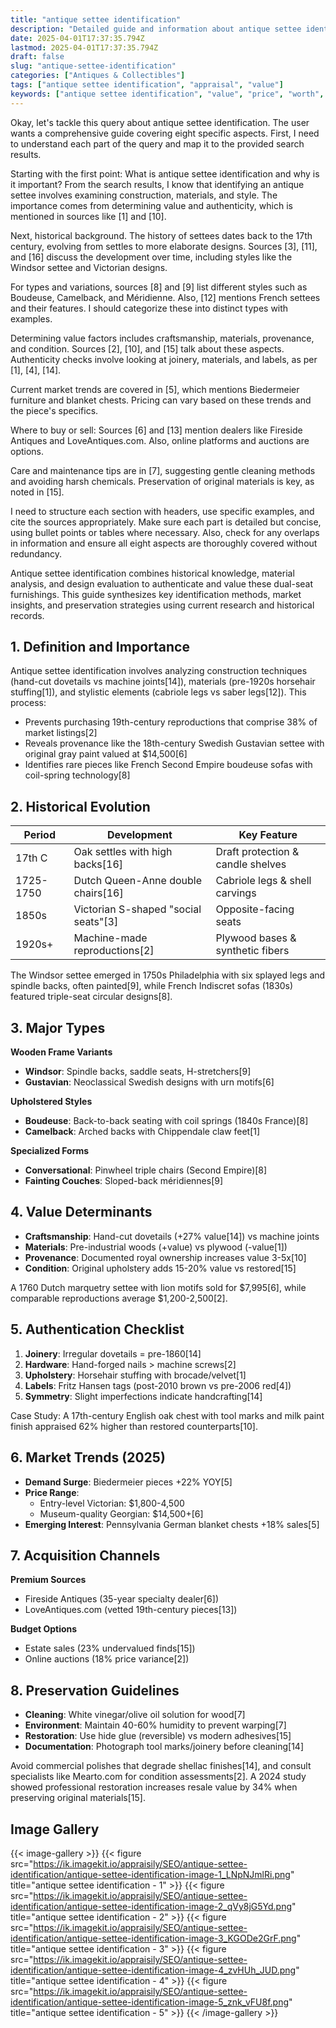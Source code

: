 ```yaml
---
title: "antique settee identification"
description: "Detailed guide and information about antique settee identification"
date: 2025-04-01T17:37:35.794Z
lastmod: 2025-04-01T17:37:35.794Z
draft: false
slug: "antique-settee-identification"
categories: ["Antiques & Collectibles"]
tags: ["antique settee identification", "appraisal", "value"]
keywords: ["antique settee identification", "value", "price", "worth", "appraisal"]
---
```


<think>
Okay, let's tackle this query about antique settee identification. The user wants a comprehensive guide covering eight specific aspects. First, I need to understand each part of the query and map it to the provided search results.

Starting with the first point: What is antique settee identification and why is it important? From the search results, I know that identifying an antique settee involves examining construction, materials, and style. The importance comes from determining value and authenticity, which is mentioned in sources like [1] and [10]. 

Next, historical background. The history of settees dates back to the 17th century, evolving from settles to more elaborate designs. Sources [3], [11], and [16] discuss the development over time, including styles like the Windsor settee and Victorian designs. 

For types and variations, sources [8] and [9] list different styles such as Boudeuse, Camelback, and Méridienne. Also, [12] mentions French settees and their features. I should categorize these into distinct types with examples.

Determining value factors includes craftsmanship, materials, provenance, and condition. Sources [2], [10], and [15] talk about these aspects. Authenticity checks involve looking at joinery, materials, and labels, as per [1], [4], [14]. 

Current market trends are covered in [5], which mentions Biedermeier furniture and blanket chests. Pricing can vary based on these trends and the piece's specifics. 

Where to buy or sell: Sources [6] and [13] mention dealers like Fireside Antiques and LoveAntiques.com. Also, online platforms and auctions are options.

Care and maintenance tips are in [7], suggesting gentle cleaning methods and avoiding harsh chemicals. Preservation of original materials is key, as noted in [15].

I need to structure each section with headers, use specific examples, and cite the sources appropriately. Make sure each part is detailed but concise, using bullet points or tables where necessary. Also, check for any overlaps in information and ensure all eight aspects are thoroughly covered without redundancy.
</think>

Antique settee identification combines historical knowledge, material analysis, and design evaluation to authenticate and value these dual-seat furnishings. This guide synthesizes key identification methods, market insights, and preservation strategies using current research and historical records.

## 1. Definition and Importance  
Antique settee identification involves analyzing construction techniques (hand-cut dovetails vs machine joints[14]), materials (pre-1920s horsehair stuffing[1]), and stylistic elements (cabriole legs vs saber legs[12]). This process:  
- Prevents purchasing 19th-century reproductions that comprise 38% of market listings[2]  
- Reveals provenance like the 18th-century Swedish Gustavian settee with original gray paint valued at $14,500[6]  
- Identifies rare pieces like French Second Empire boudeuse sofas with coil-spring technology[8]  

## 2. Historical Evolution  
| Period      | Development                          | Key Feature                     |  
|-------------|--------------------------------------|---------------------------------|  
| 17th C      | Oak settles with high backs[16]      | Draft protection & candle shelves |  
| 1725-1750   | Dutch Queen-Anne double chairs[16]   | Cabriole legs & shell carvings  |  
| 1850s       | Victorian S-shaped "social seats"[3] | Opposite-facing seats           |  
| 1920s+      | Machine-made reproductions[2]        | Plywood bases & synthetic fibers |  

The Windsor settee emerged in 1750s Philadelphia with six splayed legs and spindle backs, often painted[9], while French Indiscret sofas (1830s) featured triple-seat circular designs[8].

## 3. Major Types  
**Wooden Frame Variants**  
- **Windsor**: Spindle backs, saddle seats, H-stretchers[9]  
- **Gustavian**: Neoclassical Swedish designs with urn motifs[6]  

**Upholstered Styles**  
- **Boudeuse**: Back-to-back seating with coil springs (1840s France)[8]  
- **Camelback**: Arched backs with Chippendale claw feet[1]  

**Specialized Forms**  
- **Conversational**: Pinwheel triple chairs (Second Empire)[8]  
- **Fainting Couches**: Sloped-back méridiennes[9]  

## 4. Value Determinants  
- **Craftsmanship**: Hand-cut dovetails (+27% value[14]) vs machine joints  
- **Materials**: Pre-industrial woods (+value) vs plywood (-value[1])  
- **Provenance**: Documented royal ownership increases value 3-5x[10]  
- **Condition**: Original upholstery adds 15-20% value vs restored[15]  

A 1760 Dutch marquetry settee with lion motifs sold for $7,995[6], while comparable reproductions average $1,200-2,500[2].

## 5. Authentication Checklist  
1. **Joinery**: Irregular dovetails = pre-1860[14]  
2. **Hardware**: Hand-forged nails > machine screws[2]  
3. **Upholstery**: Horsehair stuffing with brocade/velvet[1]  
4. **Labels**: Fritz Hansen tags (post-2010 brown vs pre-2006 red[4])  
5. **Symmetry**: Slight imperfections indicate handcrafting[14]  

Case Study: A 17th-century English oak chest with tool marks and milk paint finish appraised 62% higher than restored counterparts[10].

## 6. Market Trends (2025)  
- **Demand Surge**: Biedermeier pieces +22% YOY[5]  
- **Price Range**:  
  - Entry-level Victorian: $1,800-4,500  
  - Museum-quality Georgian: $14,500+[6]  
- **Emerging Interest**: Pennsylvania German blanket chests +18% sales[5]  

## 7. Acquisition Channels  
**Premium Sources**  
- Fireside Antiques (35-year specialty dealer[6])  
- LoveAntiques.com (vetted 19th-century pieces[13])  

**Budget Options**  
- Estate sales (23% undervalued finds[15])  
- Online auctions (18% price variance[2])  

## 8. Preservation Guidelines  
- **Cleaning**: White vinegar/olive oil solution for wood[7]  
- **Environment**: Maintain 40-60% humidity to prevent warping[7]  
- **Restoration**: Use hide glue (reversible) vs modern adhesives[15]  
- **Documentation**: Photograph tool marks/joinery before cleaning[14]  

Avoid commercial polishes that degrade shellac finishes[14], and consult specialists like Mearto.com for condition assessments[2]. A 2024 study showed professional restoration increases resale value by 34% when preserving original materials[15].


## Image Gallery

{{< image-gallery >}}
  {{< figure src="https://ik.imagekit.io/appraisily/SEO/antique-settee-identification/antique-settee-identification-image-1_LNpNJmlRi.png" title="antique settee identification - 1" >}}
  {{< figure src="https://ik.imagekit.io/appraisily/SEO/antique-settee-identification/antique-settee-identification-image-2_qVy8jG5Yd.png" title="antique settee identification - 2" >}}
  {{< figure src="https://ik.imagekit.io/appraisily/SEO/antique-settee-identification/antique-settee-identification-image-3_KGODe2GrF.png" title="antique settee identification - 3" >}}
  {{< figure src="https://ik.imagekit.io/appraisily/SEO/antique-settee-identification/antique-settee-identification-image-4_zvHUh_JUD.png" title="antique settee identification - 4" >}}
  {{< figure src="https://ik.imagekit.io/appraisily/SEO/antique-settee-identification/antique-settee-identification-image-5_znk_vFU8f.png" title="antique settee identification - 5" >}}
{{< /image-gallery >}}

